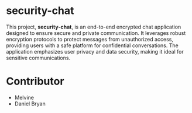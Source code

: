 # security-chat
This project, **security-chat**, is an end-to-end encrypted chat application designed to ensure secure and private communication. It leverages robust encryption protocols to protect messages from unauthorized access, providing users with a safe platform for confidential conversations. The application emphasizes user privacy and data security, making it ideal for sensitive communications.

# Contributor
- Melvine
- Daniel Bryan
